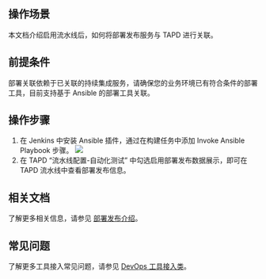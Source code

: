 ## 操作场景
本文档介绍启用流水线后，如何将部署发布服务与 TAPD 进行关联。

## 前提条件
部署关联依赖于已关联的持续集成服务，请确保您的业务环境已有符合条件的部署工具，目前支持基于 Ansible 的部署工具关联。


## 操作步骤
1. 在 Jenkins 中安装 Ansible 插件，通过在构建任务中添加 Invoke Ansible Playbook 步骤。
 ![](https://main.qcloudimg.com/raw/76a76c25c3fa7eb97c4726cb13e23088.png)
2. 在 TAPD “流水线配置-自动化测试” 中勾选启用部署发布数据展示，即可在 TAPD 流水线中查看部署发布信息。

## 相关文档
了解更多相关信息，请参见 [部署发布介绍](https://www.tapd.cn/help/view#1120003271001002004)。

## 常见问题
了解更多工具接入常见问题，请参见 [DevOps 工具接入类](https://cloud.tencent.com/document/product/624/34397)。
